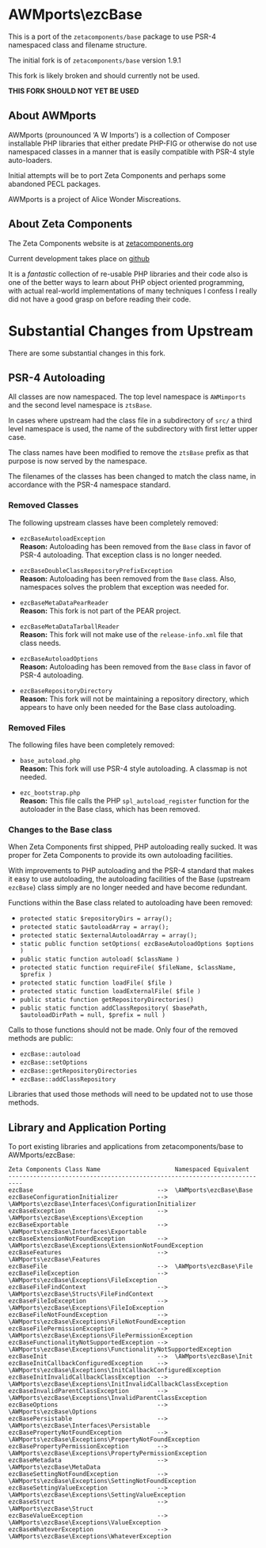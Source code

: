 AWMports\ezcBase
================

This is a port of the `zetacomponents/base` package to use PSR-4 namespaced
class and filename structure.

The initial fork is of `zetacomponents/base` version 1.9.1

This fork is likely broken and should currently not be used.

__THIS FORK SHOULD NOT YET BE USED__

About AWMports
--------------

AWMports (prounounced ‘A W Imports’) is a collection of Composer installable PHP
libraries that either predate PHP-FIG or otherwise do not use namespaced
classes in a manner that is easily compatible with PSR-4 style auto-loaders.

Initial attempts will be to port Zeta Components and perhaps some abandoned PECL
packages.

AWMports is a project of Alice Wonder Miscreations.

About Zeta Components
---------------------

The Zeta Components website is at [zetacomponents.org](http://zetacomponents.org/)

Current development takes place on [github](https://github.com/zetacomponents)

It is a *fantastic* collection of re-usable PHP libraries and their code also
is one of the better ways to learn about PHP object oriented programming, with
actual real-world implementations of many techniques I confess I really did not
have a good grasp on before reading their code.


Substantial Changes from Upstream
=================================

There are some substantial changes in this fork.

PSR-4 Autoloading
-----------------

All classes are now namespaced. The top level namespace is `AWMimports` and the
second level namespace is `ztsBase`.

In cases where upstream had the class file in a subdirectory of `src/` a third
level namespace is used, the name of the subdirectory with first letter upper
case.

The class names have been modified to remove the `ztsBase` prefix as that
purpose is now served by the namespace.

The filenames of the classes has been changed to match the class name, in
accordance with the PSR-4 namespace standard.

### Removed Classes

The following upstream classes have been completely removed:

* `ezcBaseAutoloadException`  
  __Reason:__ Autoloading has been removed from the `Base` class in favor of
  PSR-4 autoloading. That exception class is no longer needed.

* `ezcBaseDoubleClassRepositoryPrefixException`  
  __Reason:__ Autoloading has been removed from the `Base` class. Also,
  namespaces solves the problem that exception was needed for.

* `ezcBaseMetaDataPearReader`  
  __Reason:__ This fork is not part of the PEAR project.

* `ezcBaseMetaDataTarballReader`  
  __Reason:__ This fork will not make use of the `release-info.xml` file that
  class needs.
  
* `ezcBaseAutoloadOptions`  
  __Reason:__ Autoloading has been removed from the `Base` class in favor of
  PSR-4 autoloading.
  
* `ezcBaseRepositoryDirectory`  
  __Reason:__ This fork will not be maintaining a repository directory, which
  appears to have only been needed for the Base class autoloading.
  
### Removed Files

The following files have been completely removed:

* `base_autoload.php`  
  __Reason:__ This fork will use PSR-4 style autoloading. A classmap is not
  needed.
  
* `ezc_bootstrap.php`  
  __Reason:__ This file calls the PHP `spl_autoload_register` function for the
  autoloader in the Base class, which has been removed.
  
### Changes to the Base class

When Zeta Components first shipped, PHP autoloading really sucked. It was
proper for Zeta Components to provide its own autoloading facilities.

With improvements to PHP autoloading and the PSR-4 standard that makes it easy
to use autoloading, the autoloading facilities of the Base (upstream `ezcBase`)
class simply are no longer needed and have become redundant.

Functions within the Base class related to autoloading have been removed:

* `protected static $repositoryDirs = array();`
* `protected static $autoloadArray = array();`
* `protected static $externalAutoloadArray = array();`
* `static public function setOptions( ezcBaseAutoloadOptions $options )`
* `public static function autoload( $className )`
* `protected static function requireFile( $fileName, $className, $prefix )`
* `protected static function loadFile( $file )`
* `protected static function loadExternalFile( $file )`
* `public static function getRepositoryDirectories()`
* `public static function addClassRepository( $basePath, $autoloadDirPath = null, $prefix = null )`

Calls to those functions should not be made. Only four of the removed methods are public:

* `ezcBase::autoload`
* `ezcBase::setOptions`
* `ezcBase::getRepositoryDirectories`
* `ezcBase::addClassRepository`

Libraries that used those methods will need to be updated not to use those methods.


Library and Application Porting
-------------------------------

To port existing libraries and applications from zetacomponents/base to AWMports/ezcBase:

    Zeta Components Class Name                     Namespaced Equivalent
    --------------------------------------------------------------------------
    ezcBase                                   -->  \AWMports\ezcBase\Base
    ezcBaseConfigurationInitializer           -->  \AWMports\ezcBase\Interfaces\ConfigurationInitializer
    ezcBaseException                          -->  \AWMports\ezcBase\Exceptions\Exception
    ezcBaseExportable                         -->  \AWMports\ezcBase\Interfaces\Exportable
    ezcBaseExtensionNotFoundException         -->  \AWMports\ezcBase\Exceptions\ExtensionNotFoundException
    ezcBaseFeatures                           -->  \AWMports\ezcBase\Features
    ezcBaseFile                               -->  \AWMports\ezcBase\File
    ezcBaseFileException                      -->  \AWMports\ezcBase\Exceptions\FileException
    ezcBaseFileFindContext                    -->  \AWMports\ezcBase\Structs\FileFindContext
    ezcBaseFileIoException                    -->  \AWMports\ezcBase\Exceptions\FileIoException
    ezcBaseFileNotFoundException              -->  \AWMports\ezcBase\Exceptions\FileNotFoundException
    ezcBaseFilePermissionException            -->  \AWMports\ezcBase\Exceptions\FilePermissionException
    ezcBaseFunctionalityNotSupportedException -->  \AWMports\ezcBase\Exceptions\FunctionalityNotSupportedException
    ezcBaseInit                               -->  \AWMports\ezcBase\Init
    ezcBaseInitCallbackConfiguredException    -->  \AWMports\ezcBase\Exceptions\InitCallbackConfiguredException
    ezcBaseInitInvalidCallbackClassException  -->  \AWMports\ezcBase\Exceptions\InitInvalidCallbackClassException
    ezcBaseInvalidParentClassException        -->  \AWMports\ezcBase\Exceptions\InvalidParentClassException
    ezcBaseOptions                            -->  \AWMports\ezcBase\Options
    ezcBasePersistable                        -->  \AWMports\ezcBase\Interfaces\Persistable
    ezcBasePropertyNotFoundException          -->  \AWMports\ezcBase\Exceptions\PropertyNotFoundException
    ezcBasePropertyPermissionException        -->  \AWMports\ezcBase\Exceptions\PropertyPermissionException
    ezcBaseMetadata                           -->  \AWMports\ezcBase\MetaData
    ezcBaseSettingNotFoundException           -->  \AWMports\ezcBase\Exceptions\SettingNotFoundException
    ezcBaseSettingValueException              -->  \AWMports\ezcBase\Exceptions\SettingValueException
    ezcBaseStruct                             -->  \AWMports\ezcBase\Struct
    ezcBaseValueException                     -->  \AWMports\ezcBase\Exceptions\ValueException
    ezcBaseWhateverException                  -->  \AWMports\ezcBase\Exceptions\WhateverException
    

